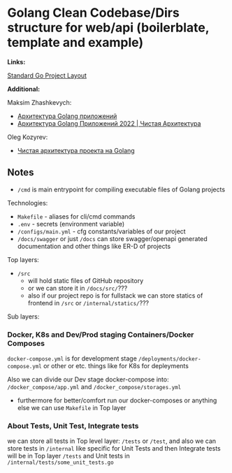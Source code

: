 # Golang Clean Codebase/Dirs structure for web/api (boilerblate, template and example)

**Links:**

[Standard Go Project Layout](https://github.com/golang-standards/project-layout)

**Additional:**

Maksim Zhashkevych:

- [Архитектура Golang приложений](https://youtu.be/B0lV7I3FO4E?si=LfsTeVrr0yg8tovP)
- [Архитектура Golang Приложений 2022 | Чистая Архитектура](https://youtu.be/mesl2Si6saw?si=oGpNN1eaaAT-clDd)

Oleg Kozyrev:

- [Чистая архитектура проекта на Golang](https://youtu.be/e-D28OoWsOg?si=pT_Es_QyhHDCLuco)

## Notes

- `/cmd` is main entrypoint for compiling executable files of Golang projects

Technologies:

- `Makefile` - aliases for cli/cmd commands
- `.env` - secrets (environment variable)
- `/configs/main.yml` - cfg constants/variables of our project
- `/docs/swagger` or just `/docs` can store swagger/openapi generated documentation and other things like ER-D of projects

Top layers:

- `/src`
    - will hold static files of GitHub repository
    - or we can store it in `/docs/src/`???
    - also if our project repo is for fullstack we can store statics of frontend in `/src` or `/internal/statics/`???

Sub layers:

### Docker, K8s and Dev/Prod staging Containers/Docker Composes

`docker-compose.yml` is for development stage
`/deployments/docker-compose.yml` or other or etc. things like for K8s for depleyments

Also we can divide our Dev stage docker-compose into: `/docker_compose/app.yml` and `/docker_compose/storages.yml`

- furthermore for better/comfort run our docker-composes or anything else we can use `Makefile` in Top layer

### About Tests, Unit Test, Integrate tests

we can store all tests in Top level layer: `/tests` or `/test`,
and also we can store tests in `/internal` like specific for Unit Tests and then Integrate tests will be in Top layer `/tests` and Unit tests in `/internal/tests/some_unit_tests.go`
